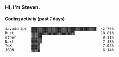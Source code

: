 ### Hi, I'm Steven.

#### Coding activity (past 7 days)
```
JavaScript  ▓▓▓▓▓▓▓▓▓▓▓▓▓▓▓▓▓▓▓▓▓▓▓▓▓▓▓▓▓▓  42.79%
Rust        ▓▓▓▓▓▓▓▓▓▓▓▓▓▓▓▓▓▓▓▓            28.81%
other       ▓▓▓▓▓                            8.11%
Dart        ▓▓▓▓▓                            7.13%
TeX         ▓▓▓▓                             7.02%
JSON        ▓▓▓▓                             6.14%
```
